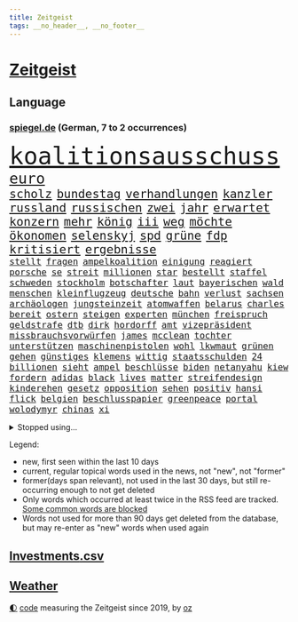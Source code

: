 ```yaml
---
title: Zeitgeist
tags: __no_header__, __no_footer__
---
```


# [Zeitgeist](https://oliz.io/zeitgeist/)

## Language

<h3><a href="https://www.spiegel.de" target="_blank">spiegel.de</a> (German, 7 to 2 occurrences)</h3>
<p style="font-family:monospace">
<span style="font-size:32pt"><a href="news_links.html#koalitionsausschuss" class="current">koalitionsausschuss</a></span>
<br>
<span style="font-size:20pt"><a href="news_links.html#euro" class="current">euro</a></span>
<br>
<span style="font-size:16pt"><a href="news_links.html#scholz" class="current">scholz</a></span>
<span style="font-size:16pt"><a href="news_links.html#bundestag" class="current">bundestag</a></span>
<span style="font-size:16pt"><a href="news_links.html#verhandlungen" class="current">verhandlungen</a></span>
<span style="font-size:16pt"><a href="news_links.html#kanzler" class="current">kanzler</a></span>
<span style="font-size:16pt"><a href="news_links.html#russland" class="current">russland</a></span>
<span style="font-size:16pt"><a href="news_links.html#russischen" class="current">russischen</a></span>
<span style="font-size:16pt"><a href="news_links.html#zwei" class="current">zwei</a></span>
<span style="font-size:16pt"><a href="news_links.html#jahr" class="current">jahr</a></span>
<span style="font-size:16pt"><a href="news_links.html#erwartet" class="current">erwartet</a></span>
<span style="font-size:16pt"><a href="news_links.html#konzern" class="current">konzern</a></span>
<span style="font-size:16pt"><a href="news_links.html#mehr" class="current">mehr</a></span>
<span style="font-size:16pt"><a href="news_links.html#könig" class="current">könig</a></span>
<span style="font-size:16pt"><a href="news_links.html#iii" class="current">iii</a></span>
<span style="font-size:16pt"><a href="news_links.html#weg" class="current">weg</a></span>
<span style="font-size:16pt"><a href="news_links.html#möchte" class="current">möchte</a></span>
<span style="font-size:16pt"><a href="news_links.html#ökonomen" class="current">ökonomen</a></span>
<span style="font-size:16pt"><a href="news_links.html#selenskyj" class="current">selenskyj</a></span>
<span style="font-size:16pt"><a href="news_links.html#spd" class="current">spd</a></span>
<span style="font-size:16pt"><a href="news_links.html#grüne" class="current">grüne</a></span>
<span style="font-size:16pt"><a href="news_links.html#fdp" class="current">fdp</a></span>
<span style="font-size:16pt"><a href="news_links.html#kritisiert" class="current">kritisiert</a></span>
<span style="font-size:16pt"><a href="news_links.html#ergebnisse" class="current">ergebnisse</a></span>
<br>
<span style="font-size:12pt"><a href="news_links.html#stellt" class="current">stellt</a></span>
<span style="font-size:12pt"><a href="news_links.html#fragen" class="current">fragen</a></span>
<span style="font-size:12pt"><a href="news_links.html#ampelkoalition" class="current">ampelkoalition</a></span>
<span style="font-size:12pt"><a href="news_links.html#einigung" class="current">einigung</a></span>
<span style="font-size:12pt"><a href="news_links.html#reagiert" class="current">reagiert</a></span>
<span style="font-size:12pt"><a href="news_links.html#porsche" class="current">porsche</a></span>
<span style="font-size:12pt"><a href="news_links.html#se" class="new">se</a></span>
<span style="font-size:12pt"><a href="news_links.html#streit" class="current">streit</a></span>
<span style="font-size:12pt"><a href="news_links.html#millionen" class="current">millionen</a></span>
<span style="font-size:12pt"><a href="news_links.html#star" class="current">star</a></span>
<span style="font-size:12pt"><a href="news_links.html#bestellt" class="current">bestellt</a></span>
<span style="font-size:12pt"><a href="news_links.html#staffel" class="current">staffel</a></span>
<span style="font-size:12pt"><a href="news_links.html#schweden" class="current">schweden</a></span>
<span style="font-size:12pt"><a href="news_links.html#stockholm" class="current">stockholm</a></span>
<span style="font-size:12pt"><a href="news_links.html#botschafter" class="current">botschafter</a></span>
<span style="font-size:12pt"><a href="news_links.html#laut" class="current">laut</a></span>
<span style="font-size:12pt"><a href="news_links.html#bayerischen" class="current">bayerischen</a></span>
<span style="font-size:12pt"><a href="news_links.html#wald" class="current">wald</a></span>
<span style="font-size:12pt"><a href="news_links.html#menschen" class="current">menschen</a></span>
<span style="font-size:12pt"><a href="news_links.html#kleinflugzeug" class="new">kleinflugzeug</a></span>
<span style="font-size:12pt"><a href="news_links.html#deutsche" class="current">deutsche</a></span>
<span style="font-size:12pt"><a href="news_links.html#bahn" class="current">bahn</a></span>
<span style="font-size:12pt"><a href="news_links.html#verlust" class="current">verlust</a></span>
<span style="font-size:12pt"><a href="news_links.html#sachsen" class="current">sachsen</a></span>
<span style="font-size:12pt"><a href="news_links.html#archäologen" class="current">archäologen</a></span>
<span style="font-size:12pt"><a href="news_links.html#jungsteinzeit" class="new">jungsteinzeit</a></span>
<span style="font-size:12pt"><a href="news_links.html#atomwaffen" class="current">atomwaffen</a></span>
<span style="font-size:12pt"><a href="news_links.html#belarus" class="current">belarus</a></span>
<span style="font-size:12pt"><a href="news_links.html#charles" class="current">charles</a></span>
<span style="font-size:12pt"><a href="news_links.html#bereit" class="current">bereit</a></span>
<span style="font-size:12pt"><a href="news_links.html#ostern" class="current">ostern</a></span>
<span style="font-size:12pt"><a href="news_links.html#steigen" class="current">steigen</a></span>
<span style="font-size:12pt"><a href="news_links.html#experten" class="current">experten</a></span>
<span style="font-size:12pt"><a href="news_links.html#münchen" class="current">münchen</a></span>
<span style="font-size:12pt"><a href="news_links.html#freispruch" class="current">freispruch</a></span>
<span style="font-size:12pt"><a href="news_links.html#geldstrafe" class="current">geldstrafe</a></span>
<span style="font-size:12pt"><a href="news_links.html#dtb" class="new">dtb</a></span>
<span style="font-size:12pt"><a href="news_links.html#dirk" class="current">dirk</a></span>
<span style="font-size:12pt"><a href="news_links.html#hordorff" class="new">hordorff</a></span>
<span style="font-size:12pt"><a href="news_links.html#amt" class="current">amt</a></span>
<span style="font-size:12pt"><a href="news_links.html#vizepräsident" class="current">vizepräsident</a></span>
<span style="font-size:12pt"><a href="news_links.html#missbrauchsvorwürfen" class="current">missbrauchsvorwürfen</a></span>
<span style="font-size:12pt"><a href="news_links.html#james" class="current">james</a></span>
<span style="font-size:12pt"><a href="news_links.html#mcclean" class="new">mcclean</a></span>
<span style="font-size:12pt"><a href="news_links.html#tochter" class="current">tochter</a></span>
<span style="font-size:12pt"><a href="news_links.html#unterstützen" class="current">unterstützen</a></span>
<span style="font-size:12pt"><a href="news_links.html#maschinenpistolen" class="new">maschinenpistolen</a></span>
<span style="font-size:12pt"><a href="news_links.html#wohl" class="current">wohl</a></span>
<span style="font-size:12pt"><a href="news_links.html#lkwmaut" class="new">lkwmaut</a></span>
<span style="font-size:12pt"><a href="news_links.html#grünen" class="current">grünen</a></span>
<span style="font-size:12pt"><a href="news_links.html#gehen" class="current">gehen</a></span>
<span style="font-size:12pt"><a href="news_links.html#günstiges" class="current">günstiges</a></span>
<span style="font-size:12pt"><a href="news_links.html#klemens" class="new">klemens</a></span>
<span style="font-size:12pt"><a href="news_links.html#wittig" class="new">wittig</a></span>
<span style="font-size:12pt"><a href="news_links.html#staatsschulden" class="new">staatsschulden</a></span>
<span style="font-size:12pt"><a href="news_links.html#24" class="current">24</a></span>
<span style="font-size:12pt"><a href="news_links.html#billionen" class="current">billionen</a></span>
<span style="font-size:12pt"><a href="news_links.html#sieht" class="current">sieht</a></span>
<span style="font-size:12pt"><a href="news_links.html#ampel" class="current">ampel</a></span>
<span style="font-size:12pt"><a href="news_links.html#beschlüsse" class="current">beschlüsse</a></span>
<span style="font-size:12pt"><a href="news_links.html#biden" class="current">biden</a></span>
<span style="font-size:12pt"><a href="news_links.html#netanyahu" class="current">netanyahu</a></span>
<span style="font-size:12pt"><a href="news_links.html#kiew" class="current">kiew</a></span>
<span style="font-size:12pt"><a href="news_links.html#fordern" class="current">fordern</a></span>
<span style="font-size:12pt"><a href="news_links.html#adidas" class="current">adidas</a></span>
<span style="font-size:12pt"><a href="news_links.html#black" class="current">black</a></span>
<span style="font-size:12pt"><a href="news_links.html#lives" class="current">lives</a></span>
<span style="font-size:12pt"><a href="news_links.html#matter" class="current">matter</a></span>
<span style="font-size:12pt"><a href="news_links.html#streifendesign" class="new">streifendesign</a></span>
<span style="font-size:12pt"><a href="news_links.html#kinderehen" class="new">kinderehen</a></span>
<span style="font-size:12pt"><a href="news_links.html#gesetz" class="current">gesetz</a></span>
<span style="font-size:12pt"><a href="news_links.html#opposition" class="current">opposition</a></span>
<span style="font-size:12pt"><a href="news_links.html#sehen" class="current">sehen</a></span>
<span style="font-size:12pt"><a href="news_links.html#positiv" class="current">positiv</a></span>
<span style="font-size:12pt"><a href="news_links.html#hansi" class="current">hansi</a></span>
<span style="font-size:12pt"><a href="news_links.html#flick" class="current">flick</a></span>
<span style="font-size:12pt"><a href="news_links.html#belgien" class="current">belgien</a></span>
<span style="font-size:12pt"><a href="news_links.html#beschlusspapier" class="new">beschlusspapier</a></span>
<span style="font-size:12pt"><a href="news_links.html#greenpeace" class="current">greenpeace</a></span>
<span style="font-size:12pt"><a href="news_links.html#portal" class="current">portal</a></span>
<span style="font-size:12pt"><a href="news_links.html#wolodymyr" class="current">wolodymyr</a></span>
<span style="font-size:12pt"><a href="news_links.html#chinas" class="current">chinas</a></span>
<span style="font-size:12pt"><a href="news_links.html#xi" class="current">xi</a></span>
</p>
<details>
<summary>Stopped using...</summary>
<p class="former" style="font-size:12pt">
gerüchte(889) regel(889) bayerische(888) reiche(888) maskenpflicht(887) november(887) privaten(887) software(887) hacker(886) hinaus(886) strategie(886) verdient(886) wunsch(886) fdpchef(885) maß(885) niederländische(885) schlug(885) verkündet(885) entdeckung(884) geboren(884) halle(884) kamera(884) leistung(884) nigeria(884) niveau(884) standort(884) bedeuten(883) duell(883) kandidaten(883) landesregierung(883) rand(883) rettet(883) fahrt(882) gastgeber(882) herbst(882) jahrzehntelang(882) joachim(882) kochen(882) locker(882) müller(882) reißt(882) beispiel(881) berufung(881) feuerwehr(881) geschäfte(881) gestoßen(881) jörg(881) lebte(881) londoner(881) monatelang(881) premiere(881) senken(881) verhängen(881) egal(880) kriminellen(880) wofür(880) csuchef(879) gutes(879) holen(879) leid(879) stürzte(879) einreisen(878) schildert(878) versteigert(878) dementiert(877) eingereicht(877) flüchtlingen(877) größer(877) null(877) preisen(877) zoo(877) armut(876) bedeutung(876) endete(876) islamischer(876) meinem(876) amnesty(875) auswahl(875) brasiliens(875) erinnern(875) geheimnis(875) islamischen(875) stattfinden(875) suspendiert(875) voraus(875) befreien(874) konjunktur(874) produzieren(874) veranstalter(874) vergessen(874) feld(873) form(873) punkten(873) befreit(872) beleidigt(872) distanziert(872) sinnvoll(872) tragödie(872) verbände(872) oppositionelle(871) regiert(871) reiste(871) schaffte(871) vorstellen(871) wies(871) dich(870) i(870) meinungsfreiheit(870) schlimmste(870) teenager(870) wähler(870) bewegen(869) erlebte(869) extremen(869) vorsprung(869) abschaffen(868) echten(868) gestürzt(868) hotels(868) zweimal(868) harten(867) kehrte(867) dran(865) vorne(865) zurückgegangen(865) bob(864) schnellen(864) drogen(863) enttäuschung(863) müsste(863) präsidentin(863) auflagen(862) warm(862) gesundheitsministerium(861) kabul(861) erfolgreichsten(860) iphone(860) cduchef(859) entschuldigung(859) rechtzeitig(859) behalten(858) steffen(858) richard(856) empfehlung(854) präsenz(854) chats(852) kräfte(850) solchen(850) uhaft(849) kindheit(846) wirbel(846) einkommen(845) ursprünglich(840) geflohen(833) kanadas(832) ausgetragen(828) abschluss(821) größe(813) nick(799) währung(774) zusätzlichen(772) fotografiert(769) karriereende(757) lehrerin(753) finanziellen(737) gregor(722) bewirbt(709) blut(700) stoltenberg(688) finanziert(685) militärische(677) schwerste(660) spiegelreporter(646) seither(630) wenigsten(626) drohenden(623) inflationsrate(622) leichten(622) irre(618) australischen(607) ralf(603) präsentierte(593) ausgefallen(592) lebten(589) inszenieren(587) gesund(586) dörfer(579) gestern(573) anlage(564) heiße(555) wirtschaftskrise(555) 73(549) teamkollege(543) telefoniert(538) schnelles(537) gesetzentwurf(532) abhängigkeit(528) bekräftigt(526) kurze(521) ruhestand(519) verschlechtert(515) direkte(509) eingefroren(505) weißer(505) rhein(504) geheimdienste(498) ungewöhnliche(498) obersten(493) menschlichkeit(492) generationen(488) oberlandesgericht(488) tödlichem(487) nutzung(486) versuche(486) eindringlichen(484) summen(484) rande(482) 77(478) trip(478) laura(475) einfacher(468) waffenruhe(465) dürr(455) emotional(454) einzig(447) energieversorgung(446) falsches(446) bronze(444) ersatz(443) borrell(442) zerstörung(440) g7staaten(439) model(436) sanitäter(435) ansprüche(434) flugzeugen(432) hinzu(432) cool(429) ring(428) vettel(426) untergang(424) vorm(423) berichteten(422) wandern(422) bonn(421) abhalten(419) 2002(417) albert(411) klitschko(409) journalismus(406) krankheiten(403) fremd(398) 350(394) schätzt(387) sitz(387) bejubelt(385) klug(384) torwart(384) don(377) vorab(376) verübt(375) interessiert(374) verspätet(372) dubiosen(370) zurückgewiesen(369) brandenburger(368) fünften(367) stoff(367) unmittelbar(364) ankommt(363) rekordtief(363) fußballspiel(362) hochschule(360) töchter(360) söhne(357) hochrangigen(355) bargeld(353) exfreundin(353) sexismus(351) starkes(350) organisierte(345) andrej(343) spekulationen(343) tankrabatt(343) abgrund(341) oligarch(340) ball(337) strategisch(337) freundinnen(336) g7(336) austria(334) geist(333) fußballerinnen(332) auslösen(329) gearbeitet(328) schwerverletzte(326) einsetzt(324) usdollar(322) ausbeutung(319) bayreuth(316) klopp(315) recherchen(314) gepäck(309) schau(309) verdrängen(309) fragwürdige(308) trocken(306) verschwanden(303) harter(302) verbliebenen(301) mobbing(299) carlo(296) zumutung(295) verdrängt(293) mordfall(292) syrischen(292) zeremonie(292) beatles(291) vermittelte(291) kaiserslautern(290) tiefer(286) regierungsbildung(285) belegt(284) laufender(284) exmann(283) brittney(282) griner(282) kapazitäten(281) besseren(279) 54(275) geschrumpft(273) bestimmter(272) zwillinge(270) übung(269) internationales(267) jimmy(267) hubert(266) unentschieden(266) möbel(265) terrororganisation(263) plädieren(262) alzheimer(261) neustart(261) setzten(260) ängste(260) feuert(258) fehlten(257) bruttoinlandsprodukt(256) instrument(255) kampagne(255) nahrung(255) genauer(254) golfstaat(254) heim(254) bundeskartellamt(253) verteilen(253) deutsch(252) geschichtenewsletter(252) hanna(252) sehe(251) bemerkenswert(250) comingout(249) l(247) diente(246) verzeichnet(246) berlinneukölln(245) gestrandete(244) koffer(244) saale(243) kontroversen(242) zuhause(242) fasst(240) pipeline(240) solches(239) verleihung(239) fassungslos(238) legal(238) flugzeugbauer(236) folgten(236) victoria(236) wiedersehen(236) energiesektor(234) schönheitsideale(230) glücklichen(228) üppige(227) blackout(226) waffensysteme(226) antony(225) tode(225) kommunizieren(224) feierabend(223) lokalen(222) erhielten(221) island(221) flüsse(220) technisch(220) gelohnt(219) lizzo(218) nebenwirkungen(217) durchzusetzen(215) nation(214) komplikationen(213) parken(213) zahlte(213) heidenheim(212) traten(212) twitteraccount(212) geistlichen(210) selbstbewusst(210) katastrophenschutz(208) ganzes(207) gaspreis(207) beseitigt(206) oleksij(206) 56jährige(204) trockener(204) wünsche(203) zusammenprall(203) marken(202) 19jähriger(201) bestes(201) gründete(201) regenfällen(200) ausliefern(198) geprallt(198) goldener(197) intensiver(197) patzte(197) bundesarbeitsgericht(196) autobiografie(195) fußballprofis(195) gefährdung(195) intrigen(195) trauma(195) abwehren(194) eben(193) farben(193) überreste(193) rihanna(192) bonus(190) rutschen(190) chefredakteurin(189) durchgang(189) verhaltens(189) faktor(188) nationalhymne(186) interessierte(185) piste(185) preisgekrönte(185) radfahrerin(185) bauart(182) kriminalität(182) polizeichef(182) rechtsradikale(182) geburtenrate(181) besessen(179) yorker(179) zuzug(179) wüste(178) engen(177) konten(177) nationalsozialismus(177) wintershall(177) luftangriff(176) ndr(176) fortschrittlich(175) megawattstunde(175) unabhängigen(175) oregon(174) vegane(173) branchen(172) ernüchternd(172) makejew(172) defizite(171) hingerichtet(171) hessischen(170) ehrung(169) sohnes(169) sprangen(169) zusage(169) abzug(167) eh(167) beherrscht(166) bulgarien(166) finanzämter(166) kurswechsel(166) hergestellt(165) kollege(165) rückblick(165) vereine(164) caroline(163) commerzbank(163) phoenix(163) müht(162) angreifen(160) soldatin(160) tunesien(160) daniela(159) opel(159) raketenangriffe(159) staatsmedien(159) iocpräsident(158) immunsystem(157) überraschte(157) 3500(156) beförderung(156) direktor(156) knöchel(155) ukrainefeldzug(155) unovollversammlung(155) urteilt(155) verzeichnen(153) abgelegt(152) erzielen(152) tendenz(152) ausgegeben(151) eingezogen(151) geiger(151) kaltluft(151) kurdische(151) zitiert(151) ecken(150) rasanter(150) schöne(150) verachtung(150) riesiges(149) verhelfen(149) weltbank(149) dominik(148) faschistischen(148) streits(147) bereichen(146) deckel(146) vizepräsidentin(146) natogeneralsekretär(145) schweben(145) mats(144) teenagerin(144) unverständnis(144) emanzipation(142) mullahregime(142) carter(141) unternommen(140) höchststrafe(139) klassiker(139) leukämie(139) tankstellen(139) abgefeuert(138) erklärungen(138) ohio(138) topspieler(138) jemanden(137) spannende(137) gegessen(136) katholischer(136) missionen(136) neudelhi(136) schlachtfeld(136) tottenham(136) witze(136) year(136) ersticken(135) titanic(135) dichter(134) hilton(134) sinnlos(134) trage(132) versichert(132) expolizisten(131) gefälscht(130) kerzen(130) tieres(130) mitarbeitern(129) schmid(129) leidenschaft(128) sibirien(128) säge(128) umfassende(128) korruptionsskandal(127) billigt(126) del(126) rücktrittsankündigung(126) solidarisiert(125) zugeständnisse(125) angeht(124) beratung(124) volkswirtschaft(124) hotspur(123) schossen(123) kremlgegner(122) spielzeug(122) besserer(121) verkehrskontrolle(121) dihk(120) korruptionsprozess(120) kostenloses(120) podium(120) museums(119) südafrikas(119) sozialamt(118) bowie(117) palmer(117) apples(116) diktators(116) hexen(116) profit(116) staates(116) verunsichert(116) spion(115) basf(114) nordkoreanische(114) schilderungen(114) befürchtungen(113) abbauen(112) feuerte(112) skispringen(112) charme(111) maren(111) nullcovidpolitik(111) psychologe(111) skispringerin(111) süß(111) zukommt(111) ohr(110) verkleidet(110) emily(109) geworben(109) hirn(109) traunstein(109) einstige(108) nevada(108) sieges(107) unterschriften(107) dea(106) pasta(106) schädel(106) gewöhnt(105) bosch(104) erdgasförderung(104) militärpräsenz(103) mitreden(103) segler(103) verdoppeln(102) ekrem(101) game(101) istanbuls(101) i̇mamoğlu(101) kryptobörse(101) nachgegangen(101) prorussische(101) punk(101) spiegelpodcast(101) wagnergruppe(101) isolieren(100) linus(100) saarlouis(100) todesurteil(100) bestellen(99) gefallenen(99) mcdonald's(99) reste(98) terrasse(98) ökotest(98) angriffskrieges(97) inhaftierter(97) oman(97) leeren(96) goldenen(95) siebte(95) singen(95) wundern(95) jüdischen(94) leopardpanzern(93) naturschützer(93) want(93) akzeptanz(92) bernhard(92) durcheinander(92) rheinland(92) sangen(92) verlorenen(92) wutausbruch(92) geraubt(91) paartherapeuten(91) römer(91) asylbewerber(90) erdbebens(90) erwürgt(90) hernández(90) legten(90) steuerzahlerbund(90) wmauftakt(90) geringen(89) gespült(89) labern(89) leiten(89) treffers(89) ungewöhnlicher(89) heungmin(88) negativrekord(88) rassismusvorwurf(88) son(88) vizeweltmeister(88) wahren(88) getränke(87) kanäle(87) maier(87) prämie(87) überholen(87) abschieben(86) absolut(86) escooter(86) parlamentsausschuss(86) schatzes(86) wunderbare(86) filzskandal(85) manipulierte(85) missbrauchte(85) rettungsarbeiten(85) strukturelle(85) umziehen(85) unterbrechen(85) millionenpublikum(84) mutig(84) pfarrer(84) armbruster(83) autobahnbau(83) bands(83) hecking(83) nathalie(83) sanktionsumgehung(83) angehören(82) diskothek(82) generatoren(82) genügend(82) kundgebung(82) nadelbäumen(82) neymars(82) raucher(82) sinnbild(82) verschütteten(82) 999(81) co2speicher(81) hugo(81) mitspielern(81) brettspiele(80) kambodschas(80) nina(80) onlinekauf(80) verwirklichen(80) einwanderer(79) kuschen(79) mindern(79) notprogramm(79) vorlegen(79) abgefangen(78) abgestellt(78) cold(78) handelspartner(78) mitgliedsländer(78) revolutionswächter(78) winterwetter(78) 26jähriger(77) auswärtiges(77) bø(77) düsseldorfer(77) ghanaischen(77) leine(77) schweinfurt(77) thingnes(77) vorstandswahl(77) zuschläge(77) lego(76) raumkapsel(76) sagten(76) vorweg(76) wiederholungswahl(76) wilde(76) brustkrebs(75) frost(75) pillen(75) selbstverständlichkeit(75) senatorin(75) bundespolizist(74) todesliste(74) viereinhalb(74) überraschendes(74) afdpolitikerin(73) eröffnen(73) geeilt(73) jva(73) kauftipps(73) benötigte(72) derbe(72) erfolgsserie(72) maserati(72) ostafrika(72) rechtsextremisten(72) 32jährige(71) bass(71) festivals(71) gängige(71) häftlinge(71) mitsamt(71) niederbayern(71) schilderte(71) schlagerstar(71) sojuskapsel(71) verharmlosung(71) verstummen(71) community(70) gebrauch(70) klüger(70) männerstaffel(70) nhl(70) republikanerin(70) sehnen(70) säcken(70) banknoten(69) filmfestival(69) liefen(69) lizenz(69) abschlussdokument(68) jane(68) saßen(68) vorhanden(68) zweitligist(68) avatar(67) eigenlob(67) entnommen(67) höhen(67) maas(67) ahmad(66) price(66) tabus(66) wolodymir(66) zwischenbilanz(66) grades(65) ludwigshafen(65) straftäter(65) fleischwolf(64) foster(64) geförderte(64) geschwister(64) granate(64) großraum(64) kandidatin(64) bars(63) cameron(63) einsatzbereit(63) neumünster(63) arktische(62) ausbildungsgarantie(62) deutschsprachigen(62) fonda(62) gerüstet(62) lügenmärchen(62) sammlung(62) stiehlt(62) bearbeitet(61) cambridge(61) clinch(61) eroberung(61) geleitet(61) süditalien(61) tanzt(61) ussängerin(61) 80jähriger(60) ersatzfreiheitsstrafen(60) hamp;m(60) perspektiven(60) werft(60) beendigung(59) beunruhigen(59) chinese(59) gelangte(59) gespart(59) onlinehandel(59) schiene(59) usinformationen(59) fehlendes(58) gunther(58) kreativer(58) wellinger(58) zufällig(58) antikatermittel(57) demokratisch(57) frosch(57) geschmückten(57) kippa(57) kurdischen(57) tunnel(57) 250000(56) abriss(56) baubranche(56) jungstar(56) kommender(56) lebkuchen(56) putingegner(56) verschärfte(56) abgesichert(55) abzukassieren(55) airbnb(55) bänke(55) emir(55) geheimnisse(55) hilfsorganisationen(55) sag(55) unbemerkt(55) zeitplan(55) 365(54) fahrschein(54) windig(54) yvonne(54) dunkler(53) ebikes(53) energieträger(53) leistungen(53) weltberühmt(53) 1999(52) botschafterin(52) elektrische(52) galaxien(52) gedenken(52) romeo(52) verfolger(52) ärgerte(52) aleksandar(51) durchfallquote(51) früherem(51) gefängnisstrafe(51) grünenchefin(51) leopard(51) nervt(51) netflixfilm(51) sprüche(51) zirkus(51) bestechungsskandal(50) fahrprüfung(50) gesammelt(50) koks(50) langläuferinnen(50) schreckschusswaffen(50) antisemitischer(49) aufträgen(49) kuriosen(49) repariert(49) wmgeneralprobe(49) überdenken(49) beschwört(48) brandenburgs(48) eingehen(48) mitschüler(48) besuchte(47) kleider(47) konto(47) newcastle(47) reichert(47) vorwerfen(47) automarkt(46) dienstwaffe(46) gastauftritt(46) gefühlt(46) hitlergruß(46) pantera(46) rock(46) antritt(45) bowl(45) eingegangen(45) festspiele(45) olympiadritte(45) queensland(45) zaubertor(45) zurückgelassen(45) mccartney(44) nicolas(44) südsudan(44) archäologie(43) batteriewerk(43) demos(43) durchschnittliche(43) massenstart(43) polarisieren(43) scheiterns(43) karnevals(42) patzer(42) teich(42) verletzungspause(42) anja(41) containern(41) draisaitl(41) east(41) fluchtroute(41) kürzen(41) leopardlieferung(41) sandsäcken(41) webb(41) zwang(41) buchläden(40) eigentum(40) geistliche(40) giftstoffen(40) nürnberger(40) schneeregen(40) teilzeit(40) theorien(40) 22jährigen(39) aufsichtsbehörde(39) bundesligaspiel(39) g+j(39) grundsteuer(39) only(39) sportwagen(39) vermittlerrolle(39) erden(38) freistaat(38) freiwilligen(38) marburg(38) ohrfeige(38) angestiegen(37) durchfahrt(37) elektrischen(37) genießt(37) hansgeorg(37) intendantin(37) maaßen(37) murray(37) nötigung(37) schießstand(37) state(37) vorgeschmack(37) vorzubereiten(37) wmsilber(37) abgelehnte(36) aiwanger(36) bekomme(36) frauenfeindlichkeit(36) highlight(36) lahmgelegt(36) pfosten(36) rate(36) stoppte(36) tagelanger(36) zulasten(36) oberstaatsanwalt(35) schritten(35) sonntagmorgen(35) spiegelredakteurin(35) césar(34) gramm(34) heran(34) wunden(34) favoritin(33) stellvertretende(33) symbolische(33) geflohener(32) gestiegener(32) lebendig(32) rbbaffäre(32) schöpfer(32) souveräner(32) 18000(31) allergiker(31) besitzes(31) felipe(31) hinzugefügt(31) witwe(31) zögerlichkeit(31) aussuchen(30) axt(30) helsinki(30) kassenpatienten(30) transparente(30) werdende(30) zögern(30) himbeeren(29) leihmutterschaft(29) wandlung(29) 65jährigen(28) ambitionen(28) aufzubewahren(28) behielt(28) brokstedt(28) fünfter(28) lauf(28) läufer(28) läuferinnen(28) straßer(28) uefa(28) water(28) way(28) ausdauernd(27) aussetzung(27) gewinnern(27) ibrahim(27) slalom(27) usmedien(27) vors(27) wahrscheinlichkeit(27) hinterbliebenen(26) staatskrise(26) veraltet(26) bip(25) gewisser(25) taugen(25) 1600(24) herrmanns(24) gültige(23) magen(23) propagandashow(23) putsch(23) rechtfertigen(23) startabkommen(23) traurig(23) tschechische(23) azubis(22) baten(22) battle(22) gruner+jahr(22) kiwerkzeuge(22) kriegsjahr(22) nadia(22) nordwesten(22) pflegebedürftige(22) solutions(22) wichtigere(22) zelt(22) 80jährige(21) beanstandet(21) horrend(21) kuwait(21) nichols(21) pflichtdienst(21) reschke(21) teilnehmende(21) tyre(21) unterbinden(21) vergriffen(21) anstehenden(20) benutzen(20) konsens(20) leidenschaftlicher(20) panzerbataillon(20) prügelten(20) renommierten(20) scheiße(20) vernichtenden(20) delikte(19) dfbpokal(19) einflussreiche(19) nachbeben(19) überaus(19) geschnappt(18) kanälen(18) müttern(18) reuter(18) schwindel(18) seniorinnen(18) spitzendiplomaten(18) verzögerung(18) vietnamesische(18) wmgold(18) außergewöhnlich(17) feministischen(17) haley(17) kampfjetlieferungen(17) loswerden(17) nbageschichte(17) nikki(17) offenzulegen(17) politikwissenschaftler(17) clippers(16) entzweien(16) fwort(16) goldmedaillen(16) grafiken(16) plattner(16) sturmtief(16) ukrainern(16) zugeht(16) ahnung(15) amalia(15) beraubt(15) olympiasieg(15) ratlos(15) leisteten(14) ritual(14) schwindet(14) teilerfolg(14) trier(14) antisemiten(13) brände(13) iskenderun(13) kiewbesuch(13) sicherheitskonferenz(13) verhungert(13) überraschungsbesuch(13) arbeitgeberverband(12) biathlonwm(12) hautfarbe(12) hermann(12) hindernisse(12) leiterin(12) markanten(12) medaillenhoffnung(12) music(12) popsuperstar(12) seidenstraße(12) widmete(12) drittes(11) dsv(11) profiling(11) racial(11) tochterfirma(11) verletzungssorgen(11)
</p>
</details>
<p>Legend:
<ul>
<li><span class="new">new</span>, first seen within the last 10 days</li>
<li><span class="current">current</span>, regular topical words used in the news, not "new", not "former"</li>
<li><span class="former">former(days span relevant)</span>, not used in the last 30 days, but still re-occurring enough to not get deleted</li>
<li>Only words which occurred at least twice in the RSS feed are tracked. <a href="language/filters.py">Some common words are blocked</a></li>
<li>Words not used for more than 90 days get deleted from the database, but may re-enter as "new" words when used again</li>
</ul>
</p>

## [Investments](investments.html)[.csv](investments.csv)

## [Weather](weather.html)

<footer>
<a href="javascript:toggleTheme()" class="nav">🌓</a>
<a href="https://github.com/ooz/zeitgeist">code</a> measuring the Zeitgeist since 2019, by <a href="https://oliz.io">oz</a>
</footer>
